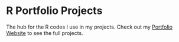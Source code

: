 # R Portfolio Projects
The hub for the R codes I use in my projects. Check out my [Portfolio Website](https://www.veramaranzu.com) to see the full projects.
